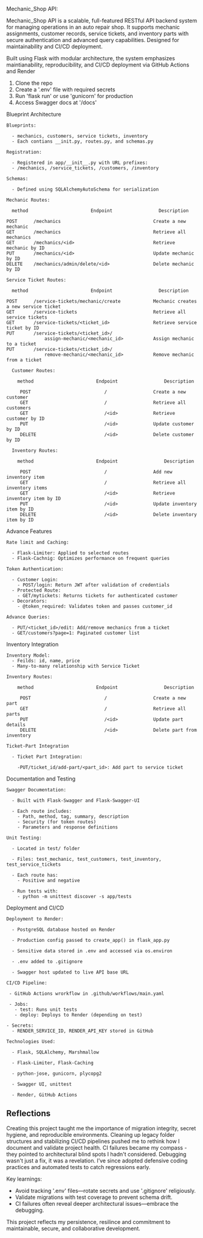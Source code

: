 Mechanic_Shop API:

Mechanic_Shop API is a scalable, full-featured RESTful API backend system for managing operations 
in an auto repair shop. It supports mechanic assignments, customer records, service tickets, and 
inventory parts with secure authentication and advanced query capabilities. Designed for 
maintainability and CI/CD deployment.

Built using Flask with modular architecture, the system emphasizes maintianability, reproducibility, and CI/CD deployment via GitHub Actions and Render 

1. Clone the repo  
2. Create a '.env' file with required secrets  
3. Run 'flask run' or use 'gunicorn' for production  
4. Access Swagger docs at '/docs'

  Blueprint Architecture

    Blueprints: 
      
      - mechanics, customers, service tickets, inventory
      - Each contians __init.py, routes.py, and schemas.py

    Registration: 

      - Registered in app/__init__.py with URL prefixes:
      - /mechanics, /service_tickets, /customers, /inventory
    
    Schemas: 

      - Defined using SQLAlchemyAutoSchema for serialization

    Mechanic Routes: 

      method                       Endpoint                 Description

    POST      /mechanics                                  Create a new mechanic
    GET       /mechanics                                  Retrieve all mechanics
    GET       /mechanics/<id>                             Retrieve mechanic by ID
    PUT       /mechanics/<id>                             Update mechanic by ID
    DELETE    /mechanics/admin/delete/<id>                Delete mechanic by ID

    Service Ticket Routes: 

      method                       Endpoint                 Description

    POST      /service-tickets/mechanic/create            Mechanic creates a new service ticket
    GET       /service-tickets                            Retrieve all service tickets
    GET       /service-tickets/<ticket_id>                Retrieve service ticket by ID
    PUT       /service-tickets/<ticket_id>/
                  assign-mechanic/<mechanic_id>           Assign mechanic to a ticket
    PUT       /service-tickets/<ticket_id>/
                  remove-mechanic/<mechanic_id>           Remove mechanic from a ticket

      Customer Routes: 

        method                       Endpoint                 Description

         POST                           /                 Create a new customer
         GET                            /                 Retrieve all customers
         GET                            /<id>             Retrieve customer by ID
         PUT                            /<id>             Update customer by ID
         DELETE                         /<id>             Delete customer by ID

      Inventory Routes: 

        method                       Endpoint                 Description

         POST                           /                 Add new inventory item
         GET                            /                 Retrieve all inventory items
         GET                            /<id>             Retrieve inventory item by ID
         PUT                            /<id>             Update inventory item by ID
         DELETE                         /<id>             Delete inventory item by ID

  Advance Features

    Rate limit and Caching:

      - Flask-Limiter: Applied to selected routes
      - Flask-Cachnig: Optimizes performance on frequent queries

    Token Authentication:

      - Customer Login:
        - POST/login: Return JWT after validation of credentials
      - Protected Route:
        - GET/mytickets: Returns tickets for authenticated customer
      - Decorators: 
        - @token_required: Validates token and passes customer_id
        
    Advance Queries:

      - PUT/<ticket_id>/edit: Add/remove mechanics from a ticket
      - GET/customers?page=1: Paginated customer list

  Inventory Integration

    Inventory Model:
      - Feilds: id, name, price
      - Many-to-many relationship with Service Ticket

    Inventory Routes: 

        method                       Endpoint                 Description

         POST                           /                 Create a new part
         GET                            /                 Retrieve all parts
         PUT                            /<id>             Update part details
         DELETE                         /<id>             Delete part from inventory

    Ticket-Part Integration

      - Ticket Part Integration:

        -PUT/ticket_id/add-part/<part_id>: Add part to service ticket     
  
  Documentation and Testing

    Swagger Documentation:
    
      - Built with Flask-Swagger and Flask-Swagger-UI

      - Each route includes:
        - Path, method, tag, summary, description
        - Security (for token routes)
        - Parameters and response definitions

    Unit Testing: 

      - Located in test/ folder

      - Files: test_mechanic, test_customers, test_inventory, test_service_tickets

      - Each route has:
        - Positive and negative

      - Run tests with:
        - python -m unittest discover -s app/tests

  Deployment and CI/CD

    Deployment to Render:

      - PostgreSQL database hosted on Render

      - Production config passed to create_app() in flask_app.py

      - Sensitive data stored in .env and accessed via os.environ

      - .env added to .gitignore

      - Swagger host updated to live API base URL

    CI/CD Pipeline:

     - GitHub Actions wrorkflow in .github/workflows/main.yaml

     - Jobs:
       - test: Runs unit tests
       - deploy: Deploys to Render (depending on test)

    - Secrets:
      - RENDER_SERVICE_ID, RENDER_API_KEY stored in GitHub

    Technologies Used:

      - Flask, SQLAlchemy, Marshmallow

      - Flask-Limiter, Flask-Caching

      - python-jose, gunicorn, plycopg2

      - Swagger UI, unittest

      - Render, GitHub Actions

## Reflections ##

Creating this project taught me the importance of migration integrity, secret hygiene, and
 reproducible environments. Cleaning up legacy folder structures and stabilizing CI/CD pipelines 
 pushed me to rethink how I document and validate project health. CI failures became my 
 compass - they pointed to architectural blind spots I hadn't considered. Debugging wasn't just 
 a fix, it was a revelation. I’ve since adopted defensive coding practices and automated tests 
 to catch regressions early. 

Key learnings:
- Avoid tracking '.env' files—rotate secrets and use '.gitignore' religiously.
- Validate migrations with test coverage to prevent schema drift.
- CI failures often reveal deeper architectural issues—embrace the debugging.

This project reflects my persistence, resilince and commitment to maintainable, secure, and
 collaborative development.  